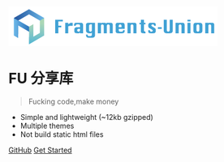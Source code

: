 ![logo](/img/log0_henng.png)

# FU 分享库

> Fucking code,make money

* Simple and lightweight (~12kb gzipped)
* Multiple themes
* Not build static html files

[GitHub](https://github.com/docsifyjs/docsify/)
[Get Started](#quick-start)

